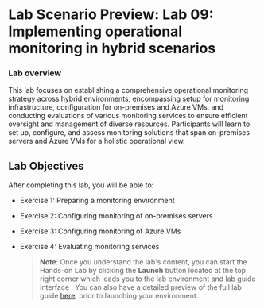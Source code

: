 # Lab Scenario Preview: Lab 09: Implementing operational monitoring in hybrid scenarios

### Lab overview

This lab focuses on establishing a comprehensive operational monitoring strategy across hybrid environments, encompassing setup for monitoring infrastructure, configuration for on-premises and Azure VMs, and conducting evaluations of various monitoring services to ensure efficient oversight and management of diverse resources. Participants will learn to set up, configure, and assess monitoring solutions that span on-premises servers and Azure VMs for a holistic operational view.

## Lab Objectives
  
After completing this lab, you will be able to:

+ Exercise 1: Preparing a monitoring environment
+ Exercise 2: Configuring monitoring of on-premises servers
+ Exercise 3: Configuring monitoring of Azure VMs
+ Exercise 4: Evaluating monitoring services

   >**Note**: Once you understand the lab's content, you can start the Hands-on Lab by clicking the **Launch** button located at the top right corner which leads you to the lab environment and lab guide interface . You can also have a detailed preview of the full lab guide [here](https://experience.cloudlabs.ai/#/labguidepreview/f6a68ca3-138c-4871-99b0-7f1ca682c0b9), prior to launching your environment.

